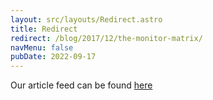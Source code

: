 ```yaml
---
layout: src/layouts/Redirect.astro
title: Redirect
redirect: /blog/2017/12/the-monitor-matrix/
navMenu: false
pubDate: 2022-09-17
---
```

<div>
Our article feed can be found <a href="/blog/2017/12/the-monitor-matrix/">here</a>
</div>
